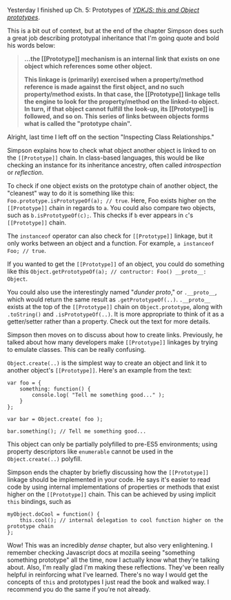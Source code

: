 Yesterday I finished up Ch. 5: Prototypes of [_YDKJS: this and Object prototypes_](https://github.com/getify/You-Dont-Know-JS/blob/master/this%20%26%20object%20prototypes/ch5.md). 

This is a bit out of context, but at the end of the chapter Simpson does such a great job describing prototypal inheritance that I'm going quote and bold his words below:

> **...the [[Prototype]] mechanism is an internal link that exists on one object which references some other object.**
> 
> **This linkage is (primarily) exercised when a property/method reference is made against the first object, and no such property/method exists. In that case, the [[Prototype]] linkage tells the engine to look for the property/method on the linked-to object. In turn, if that object cannot fulfill the look-up, its [[Prototype]] is followed, and so on. This series of links between objects forms what is called the "prototype chain".**

Alright, last time I left off on the section "Inspecting Class Relationships."

Simpson explains how to check what object another object is linked to on the `[[Prototype]]` chain. In class-based languages, this would be like checking an instance for its inheritance ancestry, often called _introspection_ or _reflection_.

To check if one object exists on the prototype chain of another object, the "cleanest" way to do it is something like this: `Foo.prototype.isPrototypeOf(a); // true`. Here, Foo exists higher on the `[[Prototype]]` chain in regards to `a`. You could also compare two objects, such as `b.isPrototypeOf(c);`. This checks if `b` ever appears in `c`'s `[[Prototype]]` chain.

The `instanceof` operator can also check for `[[Prototype]]` linkage, but it only works between an object and a function. For example, `a instanceof Foo; // true`.

If you wanted to get the `[[Prototype]]` of an object, you could do something like this `Object.getPrototypeOf(a); // contructor: Foo() __proto__: Object`.

You could also use the interestingly named "_dunder proto_," or `.__proto__`, which would return the same result as `.getPrototypeOf(..)`. `.__proto__` exists at the top of the `[[Prototype]]` chain on `Object.prototype`, along with `.toString()` and `.isPrototypeOf(..)`. It is more appropriate to think of it as a getter/setter rather than a property. Check out the text for more details.

Simpson then moves on to discuss about how to create links. Previously, he talked about how many developers make `[[Prototype]]` linkages by trying to emulate classes. This can be really confusing.

`Object.create(..)` is the simplest way to create an object and link it to another object's `[[Prototype]]`. Here's an example from the text:

```
var foo = {
    something: function() {
        console.log( "Tell me something good..." );
    }
};

var bar = Object.create( foo );

bar.something(); // Tell me something good...
```

This object can only be partially polyfilled to pre-ES5 environments; using property descriptors like `enumerable` cannot be used in the `Object.create(..)` polyfill.

Simpson ends the chapter by briefly discussing how the `[[Prototype]]` linkage should be implemented in your code. He says it's easier to read code by using internal implementations of properties or methods that exist higher on the `[[Prototype]]` chain. This can be achieved by using implicit `this` bindings, such as

```
myObject.doCool = function() {
    this.cool(); // internal delegation to cool function higher on the prototype chain
};
```

Wow! This was an incredibly _dense_ chapter, but also very enlightening. I remember checking Javascript docs at mozilla seeing "something something prototype" all the time, now I actually know what they're talking about. Also, I'm really glad I'm making these reflections. They've  been really helpful in reinforcing what I've learned. There's no way I would get the concepts of `this` and prototypes I just read the book and walked way. I recommend you do the same if you're not already.